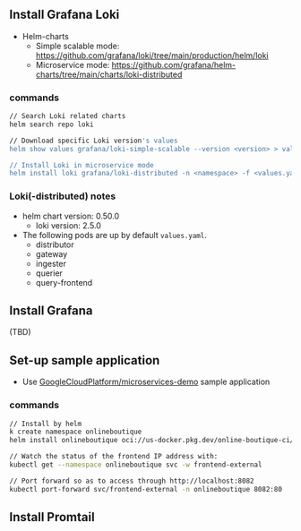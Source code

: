 ## Install Grafana Loki

- Helm-charts 
  - Simple scalable mode: https://github.com/grafana/loki/tree/main/production/helm/loki
  - Microservice mode: https://github.com/grafana/helm-charts/tree/main/charts/loki-distributed

### commands
```bash
// Search Loki related charts
helm search repo loki 

// Download specific Loki version's values
helm show values grafana/loki-simple-scalable --version <version> > values.yaml

// Install Loki in microservice mode
helm install loki grafana/loki-distributed -n <namespace> -f <values.yaml>
```

### Loki(-distributed) notes
- helm chart version: 0.50.0
  - loki version: 2.5.0
- The following pods are up by default `values.yaml`.
  - distributor
  - gateway
  - ingester
  - querier
  - query-frontend

## Install Grafana
(TBD)

## Set-up sample application
- Use [GoogleCloudPlatform/microservices-demo](https://github.com/GoogleCloudPlatform/microservices-demo/tree/main) sample application

### commands
```bash
// Install by helm
k create namespace onlineboutique
helm install onlineboutique oci://us-docker.pkg.dev/online-boutique-ci/charts/onlineboutique -n onlineboutique -f values.yaml

// Watch the status of the frontend IP address with:
kubectl get --namespace onlineboutique svc -w frontend-external

// Port forward so as to access through http://localhost:8082
kubectl port-forward svc/frontend-external -n onlineboutique 8082:80
```
## Install Promtail
